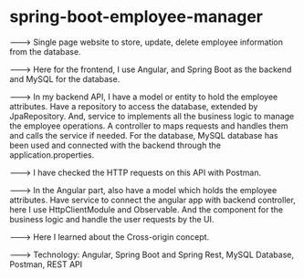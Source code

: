 # spring-boot-employee-manager

---> Single page website to store, update, delete employee information from the database.

---> Here for the frontend, I use Angular, and Spring Boot as the backend and MySQL for the database.

---> In my backend API, I have a model or entity to hold the employee attributes. Have a repository to access the database, extended by JpaRepository. And, service to implements all the business logic to manage the employee operations. A controller to maps requests and handles them and calls the service if needed.
For the database, MySQL database has been used and connected with the backend through the application.properties.

---> I have checked the HTTP requests on this API with Postman.

---> In the Angular part, also have a model which holds the employee attributes. Have service to connect the angular app with backend controller, here I use HttpClientModule and Observable. And the component for the business logic and handle the user requests by the UI.

---> Here I learned about the Cross-origin concept.

---> Technology: Angular, Spring Boot and Spring Rest, MySQL Database, Postman, REST API
